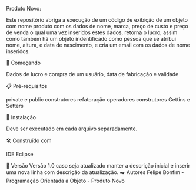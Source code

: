 Produto Novo:

Este repositório abriga a execução de um código de exibição de um objeto com nome produto com os dados de nome, marca, preço de custo e preço de venda o qual uma vez inseridos estes dados, retorna o lucro; assim como também há um objeto indentificado como pessoa que se atribui nome, altura, e data de nascimento, e cria um email com os dados de nome inseridos.

🚀 Começando

Dados de lucro e compra de um usuário,
data de fabricação e validade

📋 Pré-requisitos

private e public construtores refatoração
operadores construtores Gettins e Setters

🔧 Instalação

Deve ser executado em cada arquivo separadamente.


🛠️ Construído com

IDE Eclipse

📌 Versão Versão 1.0 caso seja atualizado manter a descrição inicial e inserir uma nova linha com descrição da atualização. ✒️ Autores Felipe Bonfim - Programação Orientada a Objeto - Produto Novo
